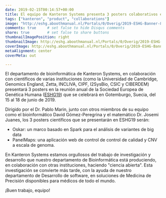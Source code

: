 ```yaml
---
date: 2019-02-15T00:14:57+00:00
title: El equipo de Kanteron Systems presenta 3 posters colaborativos en la reunión anual de la Sociedad Europea de Genética Humana
tags: ["kanteron", "product", "collaborations"]
image: "http://eshg.aboothmanual.nl/Portals/0/Overig/2019-ESHG-Banner-850x170.png"
comments: true     # set false to hide Disqus comments
share: true        # set false to share buttons
thumbnailImagePosition: right
thumbnailImage: http://eshg.aboothmanual.nl/Portals/0/Overig/2019-ESHG-Banner-850x170.png
coverImage: http://eshg.aboothmanual.nl/Portals/0/Overig/2019-ESHG-Banner-850x170.png
metaAlignment: center
coverMeta: out

---
```


El departamento de bioinformática de Kanteron Systems, en colaboración con científicos de varias instituciones (como la Universidad de Cambridge, Genomics England, Zetta, INCLIVA, CIPF, I2SysBio, CSIC y CIBERDEM) presentará 3 posters en la reunión anual de la Sociedad Europea de Genética Humana ([ESHG19](https://2019.eshg.org/)) que se celebrará en Gotemburgo, Suecia, del 15 al 18 de junio de 2019.

<!--more-->

Dirigido por el Dr. Pablo Marin, junto con otros miembros de su equipo como el bioinformático David Gómez-Peregrina y el matemático Dr. Josemi Juanes, los 3 posters científicos que se presentarán en ESHG19 serán:

* Oskar: un marco basado en Spark para el análisis de variantes de big data
* PanelMaps: una aplicación web de control de control de calidad y CNV a escala de genoma.

En Kanteron Systems estamos orgullosos del trabajo de investigación y desarrollo que nuestro departamento de Bioinformática está produciendo, en colaboración con otras instituciones, haciendo "ciencia abierta". Esta investigación se convierte más tarde, con la ayuda de nuestro departamento de Desarrollo de software, en soluciones de Medicina de Precisión disponibles para médicos de todo el mundo.

¡Buen trabajo, equipo!
